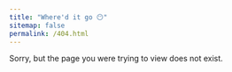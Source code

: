 ```yaml
---
title: "Where'd it go 😶"
sitemap: false
permalink: /404.html
---
```


Sorry, but the page you were trying to view does not exist.
